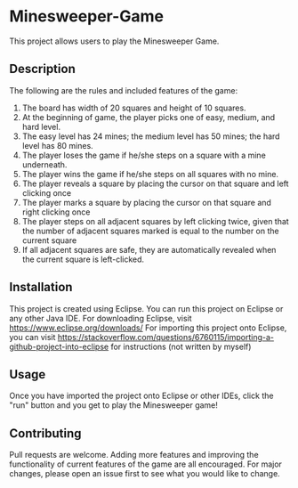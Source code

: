 # Minesweeper-Game

This project allows users to play the Minesweeper Game. 

## Description
The following are the rules and included features of the game:
1. The board has width of 20 squares and height of 10 squares.
2. At the beginning of game, the player picks one of easy, medium, and hard level.
3. The easy level has 24 mines; the medium level has 50 mines; the hard level has 80 mines.
4. The player loses the game if he/she steps on a square with a mine underneath.
5. The player wins the game if he/she steps on all squares with no mine.
6. The player reveals a square by placing the cursor on that square and left clicking once
7. The player marks a square by placing the cursor on that square and right clicking once
8. The player steps on all adjacent squares by left clicking twice, given that the number of adjacent squares marked is equal to the number on the current square
9. If all adjacent squares are safe, they are automatically revealed when the current square is left-clicked.

## Installation

This project is created using Eclipse. You can run this project on Eclipse or any other Java IDE. For downloading Eclipse, visit https://www.eclipse.org/downloads/
For importing this project onto Eclipse, you can visit https://stackoverflow.com/questions/6760115/importing-a-github-project-into-eclipse for instructions (not written by myself)

## Usage

Once you have imported the project onto Eclipse or other IDEs, click the "run" button and you get to play the Minesweeper game!

## Contributing

Pull requests are welcome. Adding more features and improving the functionality of current features of the game are all encouraged. For major changes, please open an issue first to see what you would like to change.
